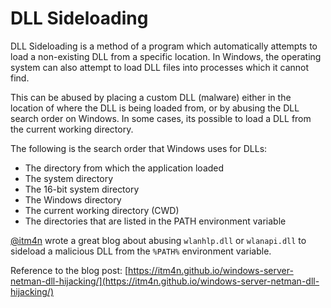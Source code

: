 # DLL Sideloading

DLL Sideloading is a method of a program which automatically attempts to load a non-existing DLL from a specific location. In Windows, the operating system can also attempt to load DLL files into processes which it cannot find.&#x20;

This can be abused by placing a custom DLL (malware)  either in the location of where the DLL is being loaded from, or by abusing the DLL search order on Windows. In some cases, its possible to load a DLL from the current working directory.

The following is the search order that Windows uses for DLLs:

* The directory from which the application loaded
* The system directory
* The 16-bit system directory
* The Windows directory
* The current working directory (CWD)
* The directories that are listed in the PATH environment variable

[@itm4n](https://github.com/itm4n) wrote a great blog about abusing `wlanhlp.dll` or `wlanapi.dll` to sideload a malicious DLL from the `%PATH%` environment variable.&#x20;

Reference to the blog post: [https://itm4n.github.io/windows-server-netman-dll-hijacking/](https://itm4n.github.io/windows-server-netman-dll-hijacking/)



